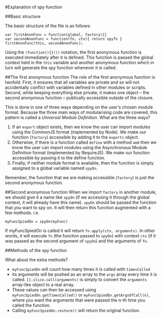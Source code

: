 #Explanation of spy function

##Basic structure

The basic structure of the file is as follows:

```
var firstAnonFunc = function(global, factory){}
var secondAnonFunc = function(fn, ctx){ return spyfn }
firstAnonFunc(this, secondAnonFunc);
```
Using the `(function(){}())` notation, the first anonymous function is executed immediately after it is defined. This function is passed the global context held in the `this` variable and another anonymous function which in turn will generate the spy function whenever it is called.

##The first anonymous function
The role of the first anonymous function is twofold. First, it ensures that all variables are private and so will not accidentally conflict with variables defined in other modules or scripts. Second, while keeping everything else private, it makes one object – the second anonymous function – publically accessible outside of the closure.

This is done in one of three ways depending on the user's chosen module format. Because the three main ways of modularising code are covered, this pattern is called a *Universal Module Definition*. What are the three ways?

1. If an `export` object exists, then we know the user can import modules using the CommonJS format (implemented by Node). We make our function (`factory`) accessible by adding it to the `exports` object.
2. Otherwise, if there is a function called `define` with a method `amd` then we know the user can import modules using the Asynchronous Module Definition format (implemented by RequireJS). We make our function accessible by passing it to the define function.
3. Finally, if neither module format is available, then the function is simply assigned to a global variable named `spyOn`.

Remember, the function that we are making accessible (`factory`) is just the second anonymous function.

##Second anonymous function
When we import `factory` in another module, we should give it a name like `spyOn` (if we accessing it through the global context, it will already have this name). `spyOn` should be passed the function that you want to spy on. It will then return this function augmented with a few methods. i.e.

```
myFuncSpiedOn = spyOn(myFunc)
```

If myFuncSpiedOn is called it will return `fn.apply(ctx, arguments)`. In other words, it will execute `fn` (the function passed to `spyOn`) with context `ctx` (if it was passed as the second argument of `spyOn`) and the arguments of `fn`.

##Methods of the spy function

What about the extra methods?

- `myFuncSpiedOn` will count how many times it is called with `timesCalled`
- its arguments will be pushed as an array to the `args` array every time it is called. `[].slice.call(arguments)` is simply to convert the `arguments` array-like object to a real array.
- These values can then be accessed using `myFuncSpiedOn.getTimesCalled()` or `myFuncSpiedOn.getArgsOfCall(n)`, where you want the arguments that were passed the n-th time you called the function.   
- Calling `myFuncSpiedOn.restore()` will return the original function. 
